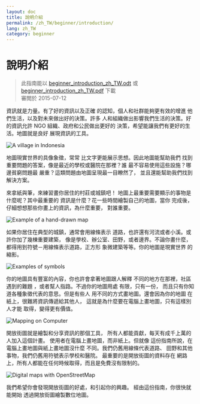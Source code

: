 ```yaml
---
layout: doc
title: 說明介紹
permalink: /zh_TW/beginner/introduction/
lang: zh_TW
category: beginner
---
```


說明介紹
============

> 此指南能以 [beginner_introduction_zh_TW.odt](/files/beginner_introduction_zh_TW.odt) 或 [beginner_introduction_zh_TW.pdf](/files/beginner_introduction_zh_TW.pdf) 下載  
> 審閲於 2015-07-12  

資訊就是力量。有了好的資訊以及正確
的認知，個人和社群能夠更有效的增進
他們生活，以及對未來做出好的決策。許多
人和組織做出影響我們生活的決策。好
的資訊允許 NGO 組織、政府和公民做出更好的
決策，希望能讓我們有更好的生活。地圖就是良好
展現資訊的工具。 

![A village in Indonesia][]

地圖現實世界的具像象徵，常常 
比文字更能展示思想。因此地圖能幫助我們
找到重要問題的答案，像是最近的學校或醫院在那裡？誰
最不容易使用這些設施？哪邊貧窮問題最
嚴重？這類問題由地圖呈現最一目瞭然了，
並且還能幫助我們找到解決方案。 

來拿紙與筆，來練習畫你居住的村莊或城鎮吧！
地圖上最重要需要顯示的事物是什麼呢？其中最重要的
資訊是什麼？花一些時間繪製自己的地圖，當你
完成後，仔細想想那些你畫上的資訊，為什麼重要，
對誰重要。

![Example of a hand-drawn map][]

如果你居住在典型的城鎮，通常會用線條表示
道路，也許還有河流或者小溪。或許你加了幾棟重要建築，
像是學校、辦公室、田野，或者邊界。不論你畫什麼，
都得用到符號－用線條表示道路，正方形
象微建築等等。你的地圖是現實世界
的縮影。

![Examples of symbols][]

你的地圖具有豐富的內容，你也許會拿著地圖跟人解釋
不同的地方在那裡，社區遇到的難題
，或者幫人指路。不過你的地圖用處
有限，只有一份，
而且只有你知道各種象徵代表的意思。但是有些人
用不同的方式畫地圖。還會因為你的地圖
在紙上，很難將資訊傳遞給其他人，
這就是為什麼要在電腦上畫地圖，只有這樣別人才能
取得，變得更有價值。 

![Mapping on Computer][]

開放街圖就是繪製和分享資訊的那個工具， 
所有人都能貢獻，每天有成千上萬的人加入這個計畫。 
使用者在電腦上畫地圖，而非紙上。但就像 
這份指南所說，在電腦上畫地圖與紙上畫地圖沒什麼 
不同。我們仍舊用線條代表道路、
田野和其他事物，我們仍舊用符號表示學校和醫院。 
最重要的是開放街圖的資料存在 
網路上，所有人都能在任何時候取得，而且是免費沒有限制的。

![Digital maps with OpenStreetMap][]

我們希望你會發現開放街圖的好處，和引起你的興趣。
經由這份指南，你很快就能開始
透過開放街圖繪製數位地圖。


[A village in Indonesia]: /images/beginner/village-in-indonesia.png
[Example of a hand-drawn map]: /images/beginner/hand-drawn-map.png
[Examples of symbols]: /images/beginner/examples-of-symbols.png
[Mapping on Computer]: /images/beginner/mapping-on-computer.png
[Digital maps with OpenStreetMap]: /images/beginner/digital-maps-with-osm.png